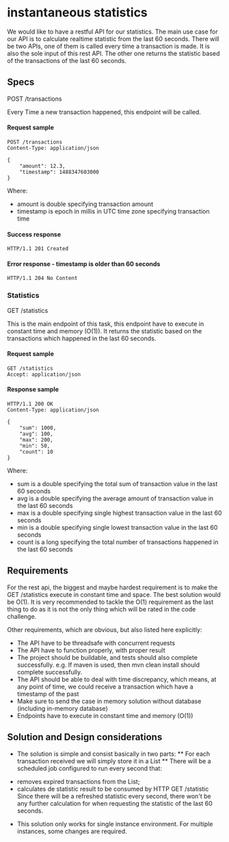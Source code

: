 # instantaneous statistics
We would like to have a restful API for our statistics. The main use case for our API is to
calculate realtime statistic from the last 60 seconds. There will be two APIs, one of them is
called every time a transaction is made. It is also the sole input of this rest API. The other one
returns the statistic based of the transactions of the last 60 seconds.

## Specs

POST /transactions

Every Time a new transaction happened, this endpoint will be called.

#### Request sample
```http
POST /transactions
Content-Type: application/json

{
    "amount": 12.3,
    "timestamp": 1488347603000
}

```

Where:
* amount is double specifying transaction amount
* timestamp is epoch in millis in UTC time zone specifying transaction time


#### Success response
```http
HTTP/1.1 201 Created
```

#### Error response - timestamp is older than 60 seconds
```http
HTTP/1.1 204 No Content
```

### Statistics

GET /statistics

This is the main endpoint of this task, this endpoint have to execute in constant time
and memory (O(1)). It returns the statistic based on the transactions which happened
in the last 60 seconds.

#### Request sample
```http
GET /statistics
Accept: application/json
```

#### Response sample
```http
HTTP/1.1 200 OK
Content-Type: application/json

{
    "sum": 1000,
    "avg": 100,
    "max": 200,
    "min": 50,
    "count": 10
}
```

Where:
* sum is a double specifying the total sum of transaction value in the last 60
seconds
* avg is a double specifying the average amount of transaction value in the last
60 seconds
* max is a double specifying single highest transaction value in the last 60
seconds
* min is a double specifying single lowest transaction value in the last 60
seconds
* count is a long specifying the total number of transactions happened in the last
60 seconds

## Requirements
For the rest api, the biggest and maybe hardest requirement is to make the GET
/statistics execute in constant time and space. The best solution would be O(1). It is
very recommended to tackle the O(1) requirement as the last thing to do as it is not
the only thing which will be rated in the code challenge.

Other requirements, which are obvious, but also listed here explicitly:
* The API have to be threadsafe with concurrent requests
* The API have to function properly, with proper result
* The project should be buildable, and tests should also complete successfully. e.g. If maven is used, then mvn clean install should complete successfully.
* The API should be able to deal with time discrepancy, which means, at any point of time, we could receive a transaction which have a timestamp of the past
* Make sure to send the case in memory solution without database (including in-memory database)
* Endpoints have to execute in constant time and memory (O(1))

## Solution and Design considerations

* The solution is simple and consist basically in two parts:
** For each transaction received we will simply store it in a List
** There will be a scheduled job configured to run every second that:
- removes expired transactions from the List;
- calculates de statistic result to be consumed by HTTP GET /statistic
Since there will be a refreshed statistic every second, there won't be any further calculation for when requesting the statistic of the last 60 seconds.

* This solution only works for single instance environment. For multiple instances, some changes are required.


